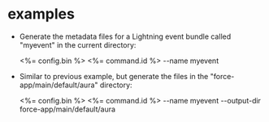 # examples

- Generate the metadata files for a Lightning event bundle called "myevent" in the current directory:

  <%= config.bin %> <%= command.id %> --name myevent
 
- Similar to previous example, but generate the files in the "force-app/main/default/aura" directory:

  <%= config.bin %> <%= command.id %> --name myevent --output-dir force-app/main/default/aura
